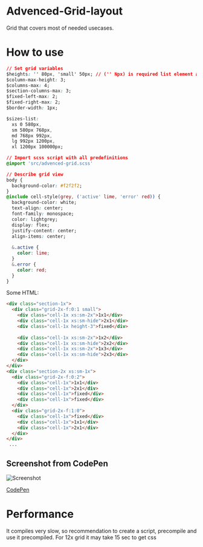 # Advenced-Grid-layout
Grid that covers most of needed usecases.

# How to use

```css
// Set grid variables
$heights: '' 80px, 'small' 50px; // ('' Npx) is required list element as default state
$column-max-height: 3;
$columns-max: 4;
$section-columns-max: 3;
$fixed-left-max: 2;
$fixed-right-max: 2;
$border-width: 1px;

$sizes-list:
  xs 0 580px,
  sm 580px 768px,
  md 768px 992px,
  lg 992px 1200px,
  xl 1200px 100000px;

// Import scss script with all predefinitions
@import 'src/advenced-grid.scss'

// Describe grid view
body {
  background-color: #f2f2f2;
}
@include cell-style(grey, ('active' lime, 'error' red)) {
  background-color: white;
  text-align: center;
  font-family: monospace;
  color: lightgrey;
  display: flex;
  justify-content: center;
  align-items: center;
  
  &.active {
    color: lime;
  }
  &.error {
    color: red;
  }
}

```

Some HTML:
```html
<div class="section-1x">
  <div class="grid-2x-f:0:1 small">
    <div class="cell-1x xs:sm-2x">1x1</div>
    <div class="cell-1x xs:sm-hide">2x1</div>
    <div class="cell-1x height-3">fixed</div>
    
    <div class="cell-1x xs:sm-2x">1x2</div>
    <div class="cell-1x xs:sm-hide">2x2</div>
    <div class="cell-1x xs:sm-2x">1x3</div>
    <div class="cell-1x xs:sm-hide">2x3</div>
  </div>
</div>
<div class="section-2x xs:sm-1x">
  <div class="grid-2x-f:0:2">
    <div class="cell-1x">1x1</div>
    <div class="cell-1x">2x1</div>
    <div class="cell-1x">fixed</div>
    <div class="cell-1x">fixed</div>
  </div>
  <div class="grid-2x-f:1:0">
    <div class="cell-1x">fixed</div>
    <div class="cell-1x">1x1</div>
    <div class="cell-1x">2x1</div>
  </div>
</div>
 ...
```

## Screenshot from CodePen
![Screenshot](https://i.snag.gy/yIHC4q.jpg)

[CodePen](https://codepen.io/seitbekir/pen/qVNJzy/?editors=1000)

# Performance

It compiles very slow, so recommendation to create a script, precompile and use it precompiled. For 12x grid it may take 15 sec to get css

